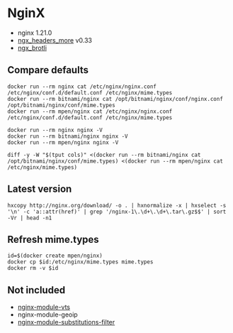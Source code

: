 # NginX

- nginx 1.21.0
- [ngx_headers_more](https://github.com/openresty/headers-more-nginx-module) v0.33
- [ngx_brotli](https://github.com/google/ngx_brotli)


## Compare defaults

```shell script
docker run --rm nginx cat /etc/nginx/nginx.conf /etc/nginx/conf.d/default.conf /etc/nginx/mime.types
docker run --rm bitnami/nginx cat /opt/bitnami/nginx/conf/nginx.conf /opt/bitnami/nginx/conf/mime.types
docker run --rm mpen/nginx cat /etc/nginx/nginx.conf /etc/nginx/conf.d/default.conf /etc/nginx/mime.types

docker run --rm nginx nginx -V
docker run --rm bitnami/nginx nginx -V
docker run --rm mpen/nginx nginx -V

diff -y -W "$(tput cols)" <(docker run --rm bitnami/nginx cat /opt/bitnami/nginx/conf/mime.types) <(docker run --rm mpen/nginx cat /etc/nginx/mime.types)
```

## Latest version

```shell script
hxcopy http://nginx.org/download/ -o . | hxnormalize -x | hxselect -s '\n' -c 'a::attr(href)' | grep '/nginx-1\.\d+\.\d+\.tar\.gz$$' | sort -Vr | head -n1
```

## Refresh mime.types

```shell
id=$(docker create mpen/nginx)
docker cp $id:/etc/nginx/mime.types mime.types
docker rm -v $id
```

## Not included

- [nginx-module-vts](https://github.com/vozlt/nginx-module-vts)
- nginx-module-geoip
- [nginx-module-substitutions-filter](https://github.com/yaoweibin/ngx_http_substitutions_filter_module)
